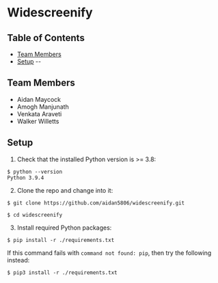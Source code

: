 # Widescreenify

## Table of Contents
* [Team Members](#team-members)
* [Setup](#setup)
--
## Team Members
* Aidan Maycock 
* Amogh Manjunath
* Venkata Araveti
* Walker Willetts

## Setup
1. Check that the installed Python version is >= 3.8: 
```shell
$ python --version 
Python 3.9.4
```
2. Clone the repo and change into it: 
```shell
$ git clone https://github.com/aidan5806/widescreenify.git

$ cd widescreenify
```
3. Install required Python packages:
```shell
$ pip install -r ./requirements.txt
```
If this command fails with `command not found: pip`, then try
the following instead: 
```shell
$ pip3 install -r ./requirements.txt
```
